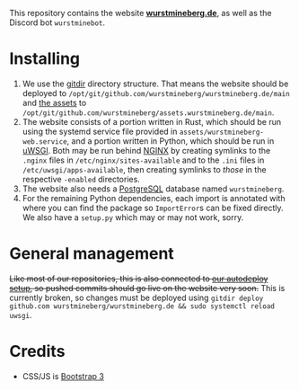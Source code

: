 This repository contains the website **[wurstmineberg.de](https://wurstmineberg.de/)**, as well as the Discord bot `wurstminebot`.

# Installing

1. We use the [gitdir](https://github.com/fenhl/gitdir) directory structure. That means the website should be deployed to `/opt/git/github.com/wurstmineberg/wurstmineberg.de/main` and [the assets](https://github.com/wurstmineberg/assets.wurstmineberg.de) to `/opt/git/github.com/wurstmineberg/assets.wurstmineberg.de/main`.
2. The website consists of a portion written in Rust, which should be run using the systemd service file provided in `assets/wurstmineberg-web.service`, and a portion written in Python, which should be run in [uWSGI](https://uwsgi-docs.readthedocs.io/en/latest/). Both may be run behind [NGINX](https://nginx.com/) by creating symlinks to the `.nginx` files in `/etc/nginx/sites-available` and to the `.ini` files in `/etc/uwsgi/apps-available`, then creating symlinks to *those* in the respective `-enabled` directories.
3. The website also needs a [PostgreSQL](https://postgresql.org/) database named `wurstmineberg`.
4. For the remaining Python dependencies, each import is annotated with where you can find the package so `ImportError`s can be fixed directly. We also have a `setup.py` which may or may not work, sorry.

# General management

~~Like most of our repositories, this is also connected to [our autodeploy setup](https://github.com/fenhl/gitdir-autodeploy), so pushed commits should go live on the website very soon.~~ This is currently broken, so changes must be deployed using `gitdir deploy github.com wurstmineberg/wurstmineberg.de && sudo systemctl reload uwsgi`.

# Credits

* CSS/JS is [Bootstrap 3](http://getbootstrap.com/)
